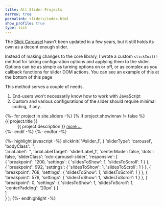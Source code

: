 ```yaml
---
title: All Slider Projects
narrow: true
permalink: sliders/index.html
show_profile: true
type: list
---
```


<p>The <a href="http://kenwheeler.github.io/slick/">Slick Carousel</a> hasn't been updated in a few years, but it still holds its own as a decent enough slider.</p>
<p>Instead of making changes to the core library, I wrote a custom <code>slickInit()</code> method for taking configuration options and applying them to the slider. Options can be as simple as turning options on or off, or as complex as you callback functions for slider DOM actions. You can see an example of this at the bottom of this page</p>
<p>This method serves a couple of needs.</p>
<ol>
    <li>End-users won't necessarily know how to work with JavaScript</li>
    <li>Custom and various configurations of the slider should require minimal coding, if any.</li>
</ol>

<dl>
{%- for project in site.sliders -%}
{% if project.showinnav != false %}
<dt>{{ project.title }}</dt>
<dd class="ml-5">{{ project.description }} <a href="{{ site.baseurl }}{{ project.url }}">more &hellip;</a></dd>
{%- endif -%}
{%- endfor -%}
</dl>

{%- highlight javascript -%}
slickInit( '#slider_1', {
    'sliderType': 'carousel',
    'bodyClass': '',        
    'ariaLabel': '',
    'ariaLabelTarget': 'sliderLabel_1',
    'centerMode': false,
    'dots': false,
    'sliderClass': 'cdc-carousel-slider',
    'responsive': [             
        { 'breakpoint': 1200, 'settings': { 'slidesToShow': 1, 'slidesToScroll': 1 } },         
        { 'breakpoint': 992, 'settings': { 'slidesToShow': 1, 'slidesToScroll': 1 } },
        { 'breakpoint': 768, 'settings': { 'slidesToShow': 1, 'slidesToScroll': 1 } },
        { 'breakpoint': 576, 'settings': { 'slidesToShow': 1, 'slidesToScroll': 1 } },
        { 'breakpoint': 0, 'settings': { 'slidesToShow': 1, 'slidesToScroll': 1, 'centerPadding': '20px' } }            
    ]   
} );
{%- endhighlight -%}